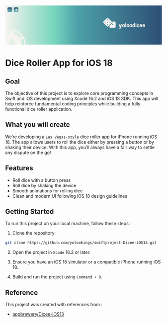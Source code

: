 ![Yoloo Banner](Documentation/banner-yoloo.png)

# Dice Roller App for iOS 18

## Goal

The objective of this project is to explore core programming concepts in Swift and iOS development using Xcode 16.2 and iOS 18 SDK. This app will help reinforce fundamental coding principles while building a fully functional dice roller application.

## What you will create

We’re developing a `Las Vegas-style` dice roller app for iPhone running iOS 18. The app allows users to roll the dice either by pressing a button or by shaking their device. With this app, you’ll always have a fair way to settle any dispute on the go!

## Features

- Roll dice with a button press
- Roll dice by shaking the device
- Smooth animations for rolling dice
- Clean and modern UI following iOS 18 design guidelines

## Getting Started

To run this project on your local machine, follow these steps:

1. Clone the repository:

```bash
git clone https://github.com/yolookings/swiftproject-Dicee-iOS18.git
```

2. Open the project in `Xcode` 16.2 or later.

3. Ensure you have an iOS 18 simulator or a compatible iPhone running iOS 18.

4. Build and run the project using `Command + R`.

## Reference

This project was created with references from :

- <a href="https://github.com/appbrewery/Dicee-iOS13" target="_blank">appbrewery/Dicee-iOS13</a>
